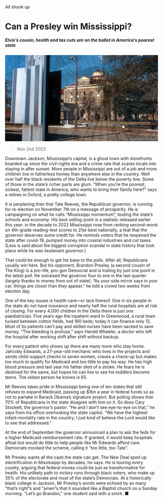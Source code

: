 ###### All shook up

# Can a Presley win Mississippi? 

##### Elvis’s cousin, health and tax cuts are on the ballot in America’s poorest state 

![image](images/20231104_USP503.jpg) 

> Nov 2nd 2023 

Downtown Jackson, Mississippi’s capital, is a ghost town with storefronts boarded up since the civil-rights era and a crime rate that scares locals into staying in after sunset. More people in Mississippi are out of a job and more children live in fatherless homes than anywhere else in the country. Well over half the black residents of the Delta live below the poverty line. Some of those in the state’s richer parts are glum. “When you’re the poorest, sickest, fattest state in America, who wants to bring their family here?” says a retiree in Oxford, a pretty college town. 

It is perplexing then that Tate Reeves, the Republican governor, is running for re-election on November 7th on a message of prosperity. He is campaigning on what he calls “Mississippi momentum”, touting the state’s schools and economy. His best selling-point is a statistic released earlier this year: in the decade to 2022 Mississippi rose from ranking second-worst on 4th-grade reading-test scores to 21st-best nationally, a feat that the governor deserves some credit for. He reminds voters that he reopened the state after covid-19, pumped money into coastal industries and cut taxes. (Less is said about the biggest corruption scandal in state history that took place while he was lieutenant governor.)

That could be enough to get his base to the polls. After all, Republicans usually win here. But his opponent, Brandon Presley (a second cousin of The King) is a pro-life, pro-gun Democrat and is trailing by just one point in the latest poll. He outraised the governor four to one in the last quarter (largely thanks to money from out of state). “As your side mirror says in your car, things are closer than they appear,” he told a crowd two weeks from election day. 

One of the key issues is health care—or lack thereof. One in six people in the state do not have insurance and nearly half the rural hospitals are at risk of closing. For every 4,000 children in the Delta there is just one paediatrician. Five years ago the inpatient ward in Greenwood, a rural town tucked between cotton fields, had 160 beds; today it can finance only 12. Most of its patients can’t pay and skilled nurses have been sacked to save money. “The bleeding is profuse,” says Harold Wheeler, a doctor who left the hospital after working shift after shift without backup. 

For every patient who shows up there are many more who stay home. Jahcoby Edwards, a 27-year-old mechanic who lives in the projects and sends child-support checks to seven women, craves a check-up but makes too much to qualify for Medicaid and too little to pay his way. He has high blood pressure and last year his father died of a stroke. He fears he is destined for the same, but hopes he can live to see his toddlers become teens. The oldest person he knows is 65.

Mr Reeves takes pride in Mississippi being one of ten states that still refuses to expand Medicaid, passing up $1bn a year in federal funds so as not to partake in Barack Obama’s signature project. But polling shows that 70% of Republicans in the state disagree with him on it. So does Cary Stockett, the governor’s pastor. “He and I don’t see eye-to-eye on that,” he says from his office overlooking the state capitol. “We have the highest infant-mortality rate in the country, I just kind of believe the Lord would like to see that addressed.” 

At the end of September the governor announced a plan to ask the feds for a higher Medicaid-reimbursement rate. If granted, it would keep hospitals afloat but would do little to help people like Mr Edwards afford care. Democrats mocked the scheme, calling it “too little, too Tate”.

Mr Presley wants all the cash the state can get. The New Deal sped up electrification in Mississippi by decades, he says. He is touring every county, arguing that federal money could be just as transformative for health. His unlikely path to victory runs through black voters, who make up 35% of the electorate and most of the state’s Democrats. At a historically black college in Jackson, Mr Presley’s words were echoed by so many “that’s right”s and “amen”s that it sounded like a Baptist church on a Sunday morning. “Let’s go Brandon,” one student said with a smirk. ■


